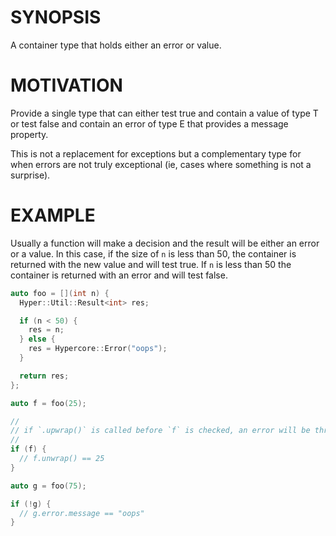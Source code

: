 # SYNOPSIS
A container type that holds either an error or value.

# MOTIVATION
Provide a single type that can either test true and contain a value of type T
or test false and contain an error of type E that provides a message property.

This is not a replacement for exceptions but a complementary type for when
errors are not truly exceptional (ie, cases where something is not a surprise).

# EXAMPLE
Usually a function will make a decision and the result will be either an error
or a value. In this case, if the size of `n` is less than 50, the container is
returned with the new value and will test true. If `n` is less than 50 the
container is returned with an error and will test false.

```c++
auto foo = [](int n) {
  Hyper::Util::Result<int> res;

  if (n < 50) {
    res = n;
  } else {
    res = Hypercore::Error("oops");
  }

  return res;
};

auto f = foo(25);

//
// if `.upwrap()` is called before `f` is checked, an error will be thrown.
//
if (f) {
  // f.unwrap() == 25
}

auto g = foo(75);

if (!g) {
  // g.error.message == "oops"
}
```
